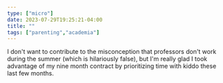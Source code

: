 ```yaml
---
type: ["micro"]
date: 2023-07-29T19:25:21-04:00
title: ""
tags: ["parenting","academia"]
---
```

I don't want to contribute to the misconception that professors don't work during the summer (which is hilariously false), but I'm really glad I took advantage of my nine month contract by prioritizing time with kiddo these last few months.

